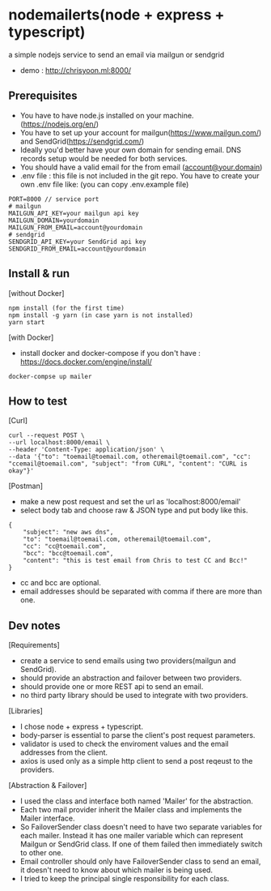 # nodemailerts(node + express + typescript)
a simple nodejs service to send an email via mailgun or sendgrid

* demo : http://chrisyoon.ml:8000/

## Prerequisites
- You have to have node.js installed on your machine. (https://nodejs.org/en/)
- You have to set up your account for mailgun(https://www.mailgun.com/) and SendGrid(https://sendgrid.com/)
- Ideally you'd better have your own domain for sending email. DNS records setup would be needed for both services.
- You should have a valid email for the from email (account@your.domain)
- .env file : this file is not included in the git repo. You have to create your own .env file like:
(you can copy .env.example file)
```
PORT=8000 // service port
# mailgun
MAILGUN_API_KEY=your mailgun api key
MAILGUN_DOMAIN=yourdomain
MAILGUN_FROM_EMAIL=account@yourdomain
# sendgrid
SENDGRID_API_KEY=your SendGrid api key
SENDGRID_FROM_EMAIL=account@yourdomain
```


## Install & run
[without Docker]
```
npm install (for the first time)
npm install -g yarn (in case yarn is not installed)
yarn start
```
[with Docker]
- install docker and docker-compose if you don't have : https://docs.docker.com/engine/install/
```
docker-compse up mailer
```
## How to test
[Curl]
```
curl --request POST \
--url localhost:8000/email \
--header 'Content-Type: application/json' \
--data '{"to": "toemail@toemail.com, otheremail@toemail.com", "cc": "ccemail@toemail.com", "subject": "from CURL", "content": "CURL is okay"}'
```

[Postman]
- make a new post request and set the url as 'localhost:8000/email'
- select body tab and choose raw & JSON type and put body like this.
```
{
    "subject": "new aws dns",
    "to": "toemail@toemail.com, otheremail@toemail.com",
    "cc": "cc@toemail.com",
    "bcc": "bcc@toemail.com",
    "content": "this is test email from Chris to test CC and Bcc!"
}
```
* cc and bcc are optional.
* email addresses should be separated with comma if there are more than one.

## Dev notes
[Requirements]
 - create a service to send emails using two providers(mailgun and SendGrid).
 - should provide an abstraction and failover between two providers.
 - should provide one or more REST api to send an email.
 - no third party library should be used to integrate with two providers.
 
[Libraries]
 - I chose node + express + typescript.
 - body-parser is essential to parse the client's post request parameters.
 - validator is used to check the enviroment values and the email addresses from the client.
 - axios is used only as a simple http client to send a post reqeust to the providers.

[Abstraction & Failover]
 - I used the class and interface both named 'Mailer' for the abstraction. 
 - Each two mail provider inherit the Mailer class and implements the Mailer interface.
 - So FailoverSender class doesn't need to have two separate variables for each mailer. Instead it has one mailer variable which can represent Mailgun or SendGrid class. If one of them failed then immediately switch to other one.
 - Email controller should only have FailoverSender class to send an email, it doesn't need to know about which mailer is being used.
 - I tried to keep the principal single responsibility for each class.
 
